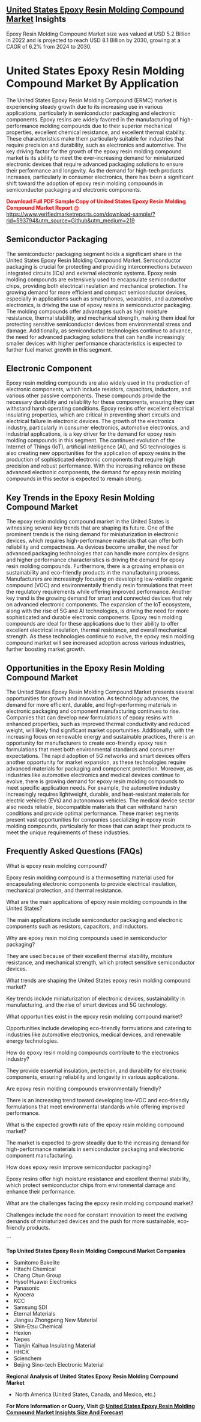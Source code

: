 <h2><a href="https://www.verifiedmarketreports.com/download-sample/?rid=593794&amp;utm_source=Github&amp;utm_medium=219" target="_blank">United States Epoxy Resin Molding Compound Market</a> Insights</h2><p>Epoxy Resin Molding Compound Market size was valued at USD 5.2 Billion in 2022 and is projected to reach USD 8.1 Billion by 2030, growing at a CAGR of 6.2% from 2024 to 2030.</p><p> <h1>United States Epoxy Resin Molding Compound Market By Application</h1> <p>The United States Epoxy Resin Molding Compound (ERMC) market is experiencing steady growth due to its increasing use in various applications, particularly in semiconductor packaging and electronic components. Epoxy resins are widely favored in the manufacturing of high-performance molding compounds due to their superior mechanical properties, excellent chemical resistance, and excellent thermal stability. These characteristics make them particularly suitable for industries that require precision and durability, such as electronics and automotive. The key driving factor for the growth of the epoxy resin molding compound market is its ability to meet the ever-increasing demand for miniaturized electronic devices that require advanced packaging solutions to ensure their performance and longevity. As the demand for high-tech products increases, particularly in consumer electronics, there has been a significant shift toward the adoption of epoxy resin molding compounds in semiconductor packaging and electronic components. <p><span class=""><span style="color: #ff0000;"><strong>Download Full PDF Sample Copy of United States Epoxy Resin Molding Compound Market Report</strong> @ </span><a href="https://www.verifiedmarketreports.com/download-sample/?rid=593794&amp;utm_source=Github&amp;utm_medium=219" target="_blank">https://www.verifiedmarketreports.com/download-sample/?rid=593794&amp;utm_source=Github&amp;utm_medium=219</a></span></p></p> <h2>Semiconductor Packaging</h2> <p>The semiconductor packaging segment holds a significant share in the United States Epoxy Resin Molding Compound Market. Semiconductor packaging is crucial for protecting and providing interconnections between integrated circuits (ICs) and external electronic systems. Epoxy resin molding compounds are extensively used to encapsulate semiconductor chips, providing both electrical insulation and mechanical protection. The growing demand for more efficient and compact semiconductor devices, especially in applications such as smartphones, wearables, and automotive electronics, is driving the use of epoxy resins in semiconductor packaging. The molding compounds offer advantages such as high moisture resistance, thermal stability, and mechanical strength, making them ideal for protecting sensitive semiconductor devices from environmental stress and damage. Additionally, as semiconductor technologies continue to advance, the need for advanced packaging solutions that can handle increasingly smaller devices with higher performance characteristics is expected to further fuel market growth in this segment.</p> <h2>Electronic Component</h2> <p>Epoxy resin molding compounds are also widely used in the production of electronic components, which include resistors, capacitors, inductors, and various other passive components. These compounds provide the necessary durability and reliability for these components, ensuring they can withstand harsh operating conditions. Epoxy resins offer excellent electrical insulating properties, which are critical in preventing short circuits and electrical failure in electronic devices. The growth of the electronics industry, particularly in consumer electronics, automotive electronics, and industrial applications, is a key driver for the demand for epoxy resin molding compounds in this segment. The continued evolution of the Internet of Things (IoT), artificial intelligence (AI), and 5G technologies is also creating new opportunities for the application of epoxy resins in the production of sophisticated electronic components that require high precision and robust performance. With the increasing reliance on these advanced electronic components, the demand for epoxy resin molding compounds in this sector is expected to remain strong.</p> <h2>Key Trends in the Epoxy Resin Molding Compound Market</h2> <p>The epoxy resin molding compound market in the United States is witnessing several key trends that are shaping its future. One of the prominent trends is the rising demand for miniaturization in electronic devices, which requires high-performance materials that can offer both reliability and compactness. As devices become smaller, the need for advanced packaging technologies that can handle more complex designs and higher performance characteristics is driving the demand for epoxy resin molding compounds. Furthermore, there is a growing emphasis on sustainability and eco-friendly products in the manufacturing process. Manufacturers are increasingly focusing on developing low-volatile organic compound (VOC) and environmentally friendly resin formulations that meet the regulatory requirements while offering improved performance. Another key trend is the growing demand for smart and connected devices that rely on advanced electronic components. The expansion of the IoT ecosystem, along with the rise of 5G and AI technologies, is driving the need for more sophisticated and durable electronic components. Epoxy resin molding compounds are ideal for these applications due to their ability to offer excellent electrical insulation, thermal resistance, and overall mechanical strength. As these technologies continue to evolve, the epoxy resin molding compound market will see increased adoption across various industries, further boosting market growth.</p> <h2>Opportunities in the Epoxy Resin Molding Compound Market</h2> <p>The United States Epoxy Resin Molding Compound Market presents several opportunities for growth and innovation. As technology advances, the demand for more efficient, durable, and high-performing materials in electronic packaging and component manufacturing continues to rise. Companies that can develop new formulations of epoxy resins with enhanced properties, such as improved thermal conductivity and reduced weight, will likely find significant market opportunities. Additionally, with the increasing focus on renewable energy and sustainable practices, there is an opportunity for manufacturers to create eco-friendly epoxy resin formulations that meet both environmental standards and consumer expectations. The rapid adoption of 5G networks and smart devices offers another opportunity for market expansion, as these technologies require advanced materials for packaging and component protection. Moreover, as industries like automotive electronics and medical devices continue to evolve, there is growing demand for epoxy resin molding compounds to meet specific application needs. For example, the automotive industry increasingly requires lightweight, durable, and heat-resistant materials for electric vehicles (EVs) and autonomous vehicles. The medical device sector also needs reliable, biocompatible materials that can withstand harsh conditions and provide optimal performance. These market segments present vast opportunities for companies specializing in epoxy resin molding compounds, particularly for those that can adapt their products to meet the unique requirements of these industries.</p> <h2>Frequently Asked Questions (FAQs)</h2> <p>What is epoxy resin molding compound?</p> <p>Epoxy resin molding compound is a thermosetting material used for encapsulating electronic components to provide electrical insulation, mechanical protection, and thermal resistance.</p> <p>What are the main applications of epoxy resin molding compounds in the United States?</p> <p>The main applications include semiconductor packaging and electronic components such as resistors, capacitors, and inductors.</p> <p>Why are epoxy resin molding compounds used in semiconductor packaging?</p> <p>They are used because of their excellent thermal stability, moisture resistance, and mechanical strength, which protect sensitive semiconductor devices.</p> <p>What trends are shaping the United States epoxy resin molding compound market?</p> <p>Key trends include miniaturization of electronic devices, sustainability in manufacturing, and the rise of smart devices and 5G technology.</p> <p>What opportunities exist in the epoxy resin molding compound market?</p> <p>Opportunities include developing eco-friendly formulations and catering to industries like automotive electronics, medical devices, and renewable energy technologies.</p> <p>How do epoxy resin molding compounds contribute to the electronics industry?</p> <p>They provide essential insulation, protection, and durability for electronic components, ensuring reliability and longevity in various applications.</p> <p>Are epoxy resin molding compounds environmentally friendly?</p> <p>There is an increasing trend toward developing low-VOC and eco-friendly formulations that meet environmental standards while offering improved performance.</p> <p>What is the expected growth rate of the epoxy resin molding compound market?</p> <p>The market is expected to grow steadily due to the increasing demand for high-performance materials in semiconductor packaging and electronic component manufacturing.</p> <p>How does epoxy resin improve semiconductor packaging?</p> <p>Epoxy resins offer high moisture resistance and excellent thermal stability, which protect semiconductor chips from environmental damage and enhance their performance.</p> <p>What are the challenges facing the epoxy resin molding compound market?</p> <p>Challenges include the need for constant innovation to meet the evolving demands of miniaturized devices and the push for more sustainable, eco-friendly products.</p> ```</p><p><strong>Top United States Epoxy Resin Molding Compound Market Companies</strong></p><div data-test-id=""><p><li>Sumitomo Bakelite</li><li> Hitachi Chemical</li><li> Chang Chun Group</li><li> Hysol Huawei Electronics</li><li> Panasonic</li><li> Kyocera</li><li> KCC</li><li> Samsung SDI</li><li> Eternal Materials</li><li> Jiangsu Zhongpeng New Material</li><li> Shin-Etsu Chemical</li><li> Hexion</li><li> Nepes</li><li> Tianjin Kaihua Insulating Material</li><li> HHCK</li><li> Scienchem</li><li> Beijing Sino-tech Electronic Material</li></p><div><strong>Regional Analysis of&nbsp;United States Epoxy Resin Molding Compound Market</strong></div><ul><li dir="ltr"><p dir="ltr">North America&nbsp;(United States, Canada, and Mexico, etc.)</p></li></ul><p><strong>For More Information or Query, Visit @&nbsp;</strong><strong><a href="https://www.verifiedmarketreports.com/product/epoxy-resin-molding-compound-market/?utm_source=Github&amp;utm_medium=219" target="_blank">United States Epoxy Resin Molding Compound Market Insights Size And Forecast</a></strong></p></div>
